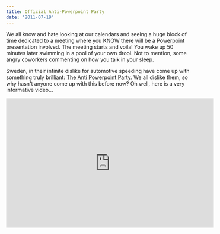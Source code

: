 ```yaml
---
title: Official Anti-Powerpoint Party
date: '2011-07-19'
---
```


We all know and hate looking at our calendars and seeing a huge block of time
dedicated to a meeting where you KNOW there will be a Powerpoint presentation
involved. The meeting starts and voila! You wake up 50 minutes later swimming
in a pool of your own drool. Not to mention, some angry coworkers commenting on
how you talk in your sleep.

Sweden, in their infinite dislike for automotive speeding have come up with
something truly brilliant: [The Anti Powerpoint Party][1]. We all dislike them,
so why hasn't anyone come up with this before now? Oh well, here is a very
informative video...


<iframe width="560" height="349" src="http://www.youtube.com/embed/qIB-5fts7-k" frameborder="0" allowfullscreen></iframe>

[1]:http://www.anti-powerpoint-party.com/en
